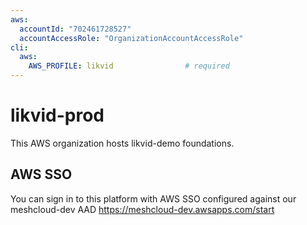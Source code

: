 ```yaml
---
aws:
  accountId: "702461728527"
  accountAccessRole: "OrganizationAccountAccessRole"
cli:
  aws:
    AWS_PROFILE: likvid                # required
---
```


# likvid-prod

This AWS organization hosts likvid-demo foundations.

## AWS SSO

You can sign in to this platform with AWS SSO configured against our meshcloud-dev AAD https://meshcloud-dev.awsapps.com/start
